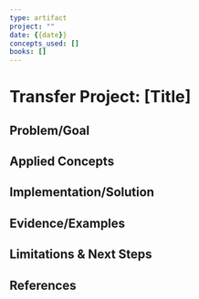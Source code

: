 ```yaml
---
type: artifact
project: ""
date: {{date}}
concepts_used: []
books: []
---
```


# Transfer Project: [Title]

## Problem/Goal

## Applied Concepts

## Implementation/Solution

## Evidence/Examples

## Limitations & Next Steps

## References
